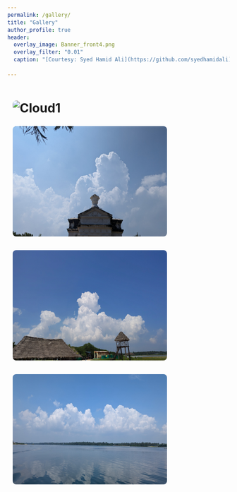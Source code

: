 ```yaml
---
permalink: /gallery/
title: "Gallery"
author_profile: true
header:
  overlay_image: Banner_front4.png
  overlay_filter: "0.01"
  caption: "[Courtesy: Syed Hamid Ali](https://github.com/syedhamidali)"

---
```

<html>
<head>
<style>
img {
  border-radius: 20px;
  padding: 12px;
  width:350px;
  height:250px
}
</style>
</head>
<body>

<!-- div {
  text-align: justify;
}

div:after {
  content: "";
  display: inline-block;
  width: 100%;
} -->

<!-- ![AMS talk](/images/myclicked/pondiriver_cloudsys.jpg){: .align-left width="300px" height="250px" margin-right}

![AMS talk](/images/myclicked/pondibeach_cloud.jpg){: .align-right width="300px" height="250px" margin-right}

![AMS talk](/images/myclicked/pondibeach_cloud2.jpg){: .align-left width="300px" height="250px" margin-right}

![AMS talk](/images/myclicked/pondicity_cloud.jpg){: .align-center width="300px" height="250px" margin-right} -->

<h1>
<img src="/images/myclicked/pondiriver_cloudsys.jpg" alt="Cloud1"  >
<img src="/images/myclicked/pondicity_cloud.jpg" alt="Cloud1"  >
<img src="/images/myclicked/pondibeach_cloud.jpg" alt="Cloud1"  >
<img src="/images/myclicked/pondiriver_cloudsys2.jpg" alt="Cloud1"  >
</h1>
